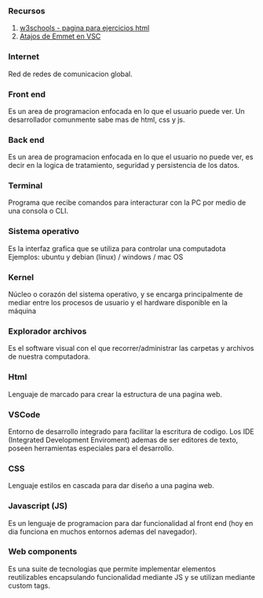 ### Recursos

1. [w3schools - pagina para ejercicios html](https://www.w3schools.com/html/default.asp)
2. [Atajos de Emmet en VSC](https://docs.emmet.io/cheat-sheet/)

### Internet
Red de redes de comunicacion global.

### Front end
Es un area de programacion enfocada en lo que el usuario puede ver. Un desarrollador comunmente sabe mas de html, css y js.

### Back end
Es un area de programacion enfocada en lo que el usuario no puede ver, es decir en la logica de tratamiento, seguridad y persistencia de los datos.

### Terminal
Programa que recibe comandos para interacturar con la PC por medio de una consola o CLI.
### Sistema operativo
Es la interfaz grafica que se utiliza para controlar una computadota
Ejemplos: ubuntu y debian (linux) / windows / mac OS

### Kernel
Núcleo o corazón del sistema operativo, y se encarga principalmente de mediar entre los procesos de usuario y el hardware disponible en la máquina

### Explorador archivos
Es el software visual con el que recorrer/administrar las carpetas y archivos de nuestra computadora.

### Html
Lenguaje de marcado para crear la estructura de una pagina web.

### VSCode
Entorno de desarrollo integrado para facilitar la escritura de codigo. Los IDE (Integrated Development Enviroment) ademas de ser editores de texto, poseen herramientas especiales para el desarrollo.

### CSS
Lenguaje estilos en cascada para dar diseño a una pagina web.

### Javascript (JS)
Es un lenguaje de programacion para dar funcionalidad al front end (hoy en dia funciona en muchos entornos ademas del navegador).

### Web components
Es una suite de tecnologias que permite implementar elementos reutilizables encapsulando funcionalidad mediante JS y se utilizan mediante custom tags.